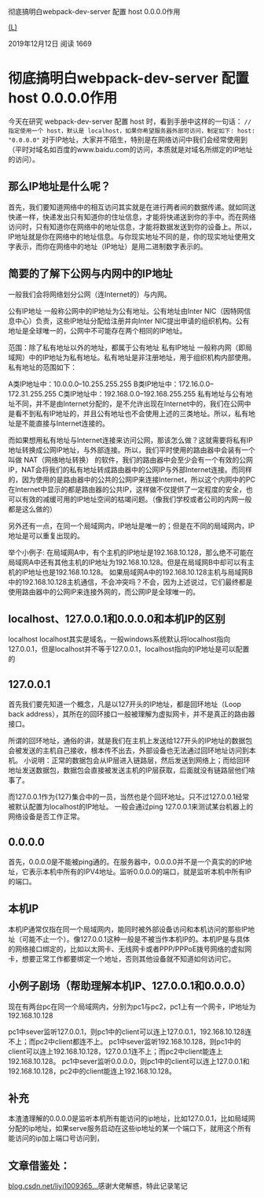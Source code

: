 彻底搞明白webpack-dev-server 配置 host 0.0.0.0作用

[(L)](https://juejin.cn/user/1116759543260333)


2019年12月12日   阅读 1669

#  彻底搞明白webpack-dev-server 配置 host 0.0.0.0作用

今天在研究 webpack-dev-server 配置 host 时，看到手册中这样的一句话：
`//指定使用一个 host，默认是 localhost，如果你希望服务器外部可访问，制定如下: host: "0.0.0.0"`
对于IP地址，大家并不陌生，特别是在网络访问中我们会经常使用到（平时对域名如百度的www.baidu.com的访问，本质就是对域名所绑定的IP地址的访问）。

## 那么IP地址是什么呢？

首先，我们要知道网络中的相互访问其实就是在进行两者间的数据传递。就如同送快递一样，快递发出只有知道你的住址信息，才能将快递送到你的手中。而在网络访问时，只有知道你在网络中的地址信息，才能将数据发送到你的设备上。所以，IP地址就是你在网络中的地址信息。与你现实地址不同的是，你的现实地址使用文字表示，而你在网络中的地址（IP地址）是用二进制数字表示的。

## 简要的了解下公网与内网中的IP地址

一般我们会将网络划分公网（连Internet的）与内网。

公有IP地址 一般称公网中的IP地址为公有地址。公有地址由Inter NIC（因特网信息中心）负责，这些IP地址分配给注册并向Inter NIC提出申请的组织机构。公有地址是全球唯一的，公网中不可能存在两个相同的IP地址。

范围：除了私有地址以外的地址，都属于公有地址
私有IP地址 一般称内网（即局域网）中的IP地址为私有地址。私有地址是非注册地址，用于组织机构内部使用。私有地址的范围如下：

A类IP地址中：10.0.0.0–10.255.255.255 B类IP地址中：172.16.0.0–172.31.255.255 C类IP地址中：192.168.0.0–192.168.255.255 私有地址与公有地址不同，并不是由Internet分配的，是不允许出现在Internet中的，我们在公网中是看不到私有IP地址的，并且公有地址也不会使用上述的三类地址。所以，私有地址是不能直接与Internet连接的。

而如果想用私有地址与Internet连接来访问公网，那该怎么做？这就需要将私有IP地址转换成公网IP地址，与外部连接。所以，我们平时使用的路由器中会装有一个叫做 NAT（网络地址转换） 的软件，我们的路由器中会至少会有一个有效的公网IP，NAT会将我们的私有地址转成路由器中的公网IP与外部Internet连接。而同样的，因为使用的是路由器中的公共的公网IP来连接Internet，所以这个内网中的PC在Internet中显示的都是路由器的公共IP，这样做不仅提供了一定程度的安全，也可以有效的减缓可用的IP地址空间的枯竭问题。（像我们学校或者公司的内网一般都是这么做的）

另外还有一点，在同一个局域网内，IP地址是唯一的；但是在不同的局域网内，IP地址是可以重复出现的。

举个小例子: 在局域网A中，有个主机的IP地址是192.168.10.128，那么绝不可能在局域网A中还有其他主机的IP地址为192.168.10.128。但是在局域网B中却可以有主机的IP地址也是192.168.10.128。 如果局域网A中的192.168.10.128主机与局域网B中的192.168.10.128主机通信，不会冲突吗？不会，因为上述说过，它们最终都是使用路由器中的公网IP来连接外网的，而公网IP是全球唯一的。

## localhost、127.0.0.1和0.0.0.0和本机IP的区别

localhost localhost其实是域名，一般windows系统默认将localhost指向127.0.0.1，但是localhost并不等于127.0.0.1，localhost指向的IP地址是可以配置的

## 127.0.0.1

首先我们要先知道一个概念，凡是以127开头的IP地址，都是回环地址（Loop back address），其所在的回环接口一般被理解为虚拟网卡，并不是真正的路由器接口。

所谓的回环地址，通俗的讲，就是我们在主机上发送给127开头的IP地址的数据包会被发送的主机自己接收，根本传不出去，外部设备也无法通过回环地址访问到本机。
小说明：正常的数据包会从IP层进入链路层，然后发送到网络上；而给回环地址发送数据包，数据包会直接被发送主机的IP层获取，后面就没有链路层他们啥事了。

而127.0.0.1作为{127}集合中的一员，当然也是个回环地址。只不过127.0.0.1经常被默认配置为localhost的IP地址。 一般会通过ping 127.0.0.1来测试某台机器上的网络设备是否工作正常。

## 0.0.0.0

首先，0.0.0.0是不能被ping通的。在服务器中，0.0.0.0并不是一个真实的的IP地址，它表示本机中所有的IPV4地址。监听0.0.0.0的端口，就是监听本机中所有IP的端口。

## 本机IP

本机IP通常仅指在同一个局域网内，能同时被外部设备访问和本机访问的那些IP地址（可能不止一个）。像127.0.0.1这种一般是不被当作本机IP的。本机IP是与具体的网络接口绑定的，比如以太网卡、无线网卡或者PPP/PPPoE拨号网络的虚拟网卡，想要正常工作都要绑定一个地址，否则其他设备就不知道如何访问它。

## 小例子剧场（帮助理解本机IP、127.0.0.1和0.0.0.0）

现在有两台pc在同一个局域网内，分别为pc1与pc2，pc1上有一个网卡，IP地址为192.168.10.128

pc1中sever监听127.0.0.1，则pc1中的client可以连上127.0.0.1，192.168.10.128连不上；而pc2中client都连不上。 pc1中sever监听192.168.10.128，则pc1中的client可以连上192.168.10.128，127.0.0.1连不上；而pc2中client能连上192.168.10.128。 pc1中sever监听0.0.0.0，则pc1中的client可以连上127.0.0.1和192.168.10.128，pc2中的client能连上192.168.10.128。

## 补充

本渣渣理解的0.0.0.0是监听本机所有能访问的ip地址，比如127.0.0.1，比如局域网分配的ip地址，如果serve服务启动在这些ip地址的某一个端口下，就用这个所有能访问的ip加上端口号访问到，

## 文章借鉴处：

[blog.csdn.net/liyi1009365…](https://juejin.cn/post/6844904019039617038)感谢大佬解惑，特此记录笔记